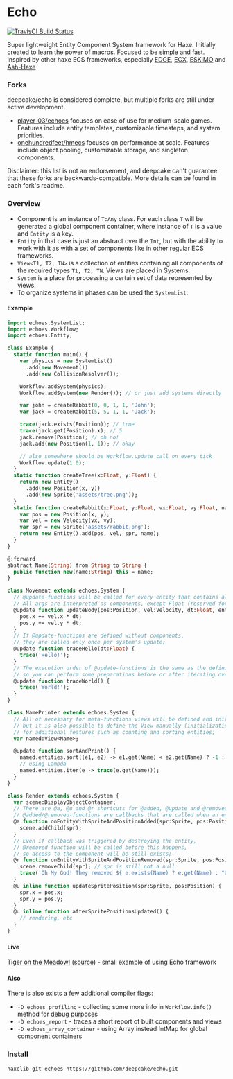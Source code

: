 # Echo
[![TravisCI Build Status](https://travis-ci.org/deepcake/echo.svg?branch=master)](https://travis-ci.org/deepcake/echo)

Super lightweight Entity Component System framework for Haxe. 
Initially created to learn the power of macros. 
Focused to be simple and fast. 
Inspired by other haxe ECS frameworks, especially [EDGE](https://github.com/fponticelli/edge), [ECX](https://github.com/eliasku/ecx), [ESKIMO](https://github.com/PDeveloper/eskimo) and [Ash-Haxe](https://github.com/nadako/Ash-Haxe)

### Forks
deepcake/echo is considered complete, but multiple forks are still under active development.

 * [player-03/echoes](https://github.com/player-03/echoes) focuses on ease of use for medium-scale games. Features include entity templates, customizable timesteps, and system priorities.
 * [onehundredfeet/hmecs](https://github.com/onehundredfeet/hmecs) focuses on performance at scale. Features include object pooling, customizable storage, and singleton components.

Disclaimer: this list is not an endorsement, and deepcake can't guarantee that these forks are backwards-compatible. More details can be found in each fork's readme.

### Overview
 * Component is an instance of `T:Any` class. For each class `T` will be generated a global component container, where instance of `T` is a value and `Entity` is a key. 
 * `Entity` in that case is just an abstract over the `Int`, but with the ability to work with it as with a set of components like in other regular ECS frameworks. 
 * `View<T1, T2, TN>` is a collection of entities containing all components of the required types `T1, T2, TN`. Views are placed in Systems. 
 * `System` is a place for processing a certain set of data represented by views. 
 * To organize systems in phases can be used the `SystemList`. 

#### Example
```haxe
import echoes.SystemList;
import echoes.Workflow;
import echoes.Entity;

class Example {
  static function main() {
    var physics = new SystemList()
      .add(new Movement())
      .add(new CollisionResolver());

    Workflow.addSystem(physics);
    Workflow.addSystem(new Render()); // or just add systems directly

    var john = createRabbit(0, 0, 1, 1, 'John');
    var jack = createRabbit(5, 5, 1, 1, 'Jack');

    trace(jack.exists(Position)); // true
    trace(jack.get(Position).x); // 5
    jack.remove(Position); // oh no!
    jack.add(new Position(1, 1)); // okay

    // also somewhere should be Workflow.update call on every tick
    Workflow.update(1.0);
  }
  static function createTree(x:Float, y:Float) {
    return new Entity()
      .add(new Position(x, y))
      .add(new Sprite('assets/tree.png'));
  }
  static function createRabbit(x:Float, y:Float, vx:Float, vy:Float, name:Name) {
    var pos = new Position(x, y);
    var vel = new Velocity(vx, vy);
    var spr = new Sprite('assets/rabbit.png');
    return new Entity().add(pos, vel, spr, name);
  }
}

@:forward
abstract Name(String) from String to String {
  public function new(name:String) this = name;
}

class Movement extends echoes.System {
  // @update-functions will be called for every entity that contains all the defined components;
  // All args are interpreted as components, except Float (reserved for delta time) and Int/Entity;
  @update function updateBody(pos:Position, vel:Velocity, dt:Float, entity:Entity) {
    pos.x += vel.x * dt;
    pos.y += vel.y * dt;
  }
  // If @update-functions are defined without components, 
  // they are called only once per system's update;
  @update function traceHello(dt:Float) {
    trace('Hello!');
  }
  // The execution order of @update-functions is the same as the definition order, 
  // so you can perform some preparations before or after iterating over entities;
  @update function traceWorld() {
    trace('World!');
  }
}

class NamePrinter extends echoes.System {
  // All of necessary for meta-functions views will be defined and initialized under the hood, 
  // but it is also possible to define the View manually (initialization is still not required) 
  // for additional features such as counting and sorting entities;
  var named:View<Name>;

  @update function sortAndPrint() {
    named.entities.sort((e1, e2) -> e1.get(Name) < e2.get(Name) ? -1 : 1);
    // using Lambda
    named.entities.iter(e -> trace(e.get(Name)));
  }
}

class Render extends echoes.System {
  var scene:DisplayObjectContainer;
  // There are @a, @u and @r shortcuts for @added, @update and @removed metas;
  // @added/@removed-functions are callbacks that are called when an entity is added/removed from the view;
  @a function onEntityWithSpriteAndPositionAdded(spr:Sprite, pos:Position) {
    scene.addChild(spr);
  }
  // Even if callback was triggered by destroying the entity, 
  // @removed-function will be called before this happens, 
  // so access to the component will be still exists;
  @r function onEntityWithSpriteAndPositionRemoved(spr:Sprite, pos:Position, e:Entity) {
    scene.removeChild(spr); // spr is still not a null
    trace('Oh My God! They removed ${ e.exists(Name) ? e.get(Name) : "Unknown Sprite" }!');
  }
  @u inline function updateSpritePosition(spr:Sprite, pos:Position) {
    spr.x = pos.x;
    spr.y = pos.y;
  }
  @u inline function afterSpritePositionsUpdated() {
    // rendering, etc
  }
}
```

#### Live
[Tiger on the Meadow!](https://deepcake.github.io/tiger_on_the_meadow/bin/) ([source](https://github.com/deepcake/tiger_on_the_meadow)) - small example of using Echo framework 

#### Also
There is also exists a few additional compiler flags:
 * `-D echoes_profiling` - collecting some more info in `Workflow.info()` method for debug purposes
 * `-D echoes_report` - traces a short report of built components and views
 * `-D echoes_array_container` - using Array<T> instead IntMap<T> for global component containers

### Install
```haxelib git echoes https://github.com/deepcake/echo.git```
